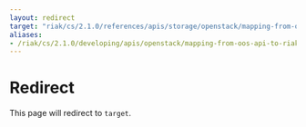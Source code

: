 ```yaml
---
layout: redirect
target: "riak/cs/2.1.0/references/apis/storage/openstack/mapping-from-oos-api-to-riak-cs-internal-api"
aliases:
- /riak/cs/2.1.0/developing/apis/openstack/mapping-from-oos-api-to-riak-cs-internal-api
---
```


# Redirect

This page will redirect to `target`.
